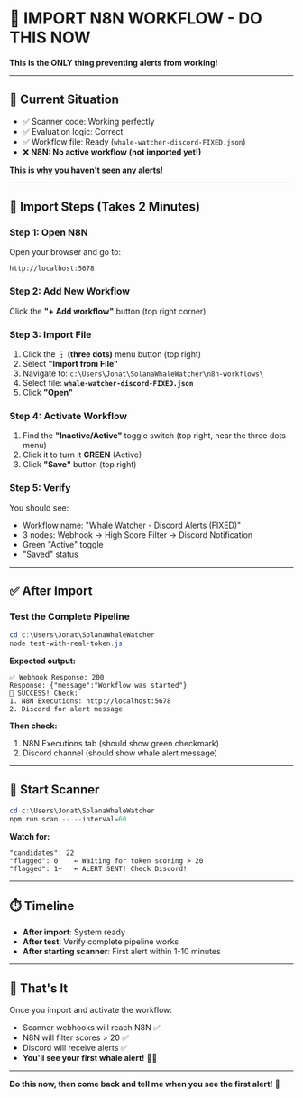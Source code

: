 # 🚀 IMPORT N8N WORKFLOW - DO THIS NOW

**This is the ONLY thing preventing alerts from working!**

---

## 📍 Current Situation

- ✅ Scanner code: Working perfectly
- ✅ Evaluation logic: Correct
- ✅ Workflow file: Ready (`whale-watcher-discord-FIXED.json`)
- ❌ **N8N: No active workflow (not imported yet!)**

**This is why you haven't seen any alerts!**

---

## 🎯 Import Steps (Takes 2 Minutes)

### Step 1: Open N8N

Open your browser and go to:

```
http://localhost:5678
```

### Step 2: Add New Workflow

Click the **"+ Add workflow"** button (top right corner)

### Step 3: Import File

1. Click the **⋮ (three dots)** menu button (top right)
2. Select **"Import from File"**
3. Navigate to: `c:\Users\Jonat\SolanaWhaleWatcher\n8n-workflows\`
4. Select file: **`whale-watcher-discord-FIXED.json`**
5. Click **"Open"**

### Step 4: Activate Workflow

1. Find the **"Inactive/Active"** toggle switch (top right, near the three dots menu)
2. Click it to turn it **GREEN** (Active)
3. Click **"Save"** button (top right)

### Step 5: Verify

You should see:

- Workflow name: "Whale Watcher - Discord Alerts (FIXED)"
- 3 nodes: Webhook → High Score Filter → Discord Notification
- Green "Active" toggle
- "Saved" status

---

## ✅ After Import

### Test the Complete Pipeline

```powershell
cd c:\Users\Jonat\SolanaWhaleWatcher
node test-with-real-token.js
```

**Expected output:**

```
✅ Webhook Response: 200
Response: {"message":"Workflow was started"}
🎉 SUCCESS! Check:
1. N8N Executions: http://localhost:5678
2. Discord for alert message
```

**Then check:**

1. N8N Executions tab (should show green checkmark)
2. Discord channel (should show whale alert message)

---

## 🔄 Start Scanner

```powershell
cd c:\Users\Jonat\SolanaWhaleWatcher
npm run scan -- --interval=60
```

**Watch for:**

```
"candidates": 22
"flagged": 0    ← Waiting for token scoring > 20
"flagged": 1+   ← ALERT SENT! Check Discord!
```

---

## ⏱️ Timeline

- **After import**: System ready
- **After test**: Verify complete pipeline works
- **After starting scanner**: First alert within 1-10 minutes

---

## 🎉 That's It

Once you import and activate the workflow:

- Scanner webhooks will reach N8N ✅
- N8N will filter scores > 20 ✅
- Discord will receive alerts ✅
- **You'll see your first whale alert!** 🐋💎

---

**Do this now, then come back and tell me when you see the first alert!** 🚀
